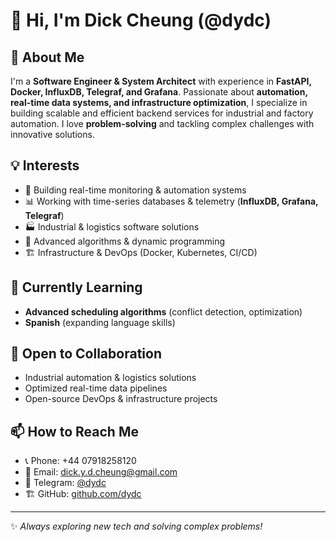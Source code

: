 # 👋 Hi, I'm Dick Cheung (@dydc)

## 🚀 About Me
I'm a **Software Engineer & System Architect** with experience in **FastAPI, Docker, InfluxDB, Telegraf, and Grafana**. Passionate about **automation, real-time data systems, and infrastructure optimization**, I specialize in building scalable and efficient backend services for industrial and factory automation. I love **problem-solving** and tackling complex challenges with innovative solutions.

## 💡 Interests
- 🔧 Building real-time monitoring & automation systems
- 📊 Working with time-series databases & telemetry (**InfluxDB, Grafana, Telegraf**)
- 🏭 Industrial & logistics software solutions
- 🤖 Advanced algorithms & dynamic programming
- 🏗️ Infrastructure & DevOps (Docker, Kubernetes, CI/CD)

## 🌱 Currently Learning
- **Advanced scheduling algorithms** (conflict detection, optimization)
- **Spanish** (expanding language skills)

## 🤝 Open to Collaboration
- Industrial automation & logistics solutions
- Optimized real-time data pipelines
- Open-source DevOps & infrastructure projects

## 📫 How to Reach Me
- 📞 Phone: +44 07918258120
- 📧 Email: dick.y.d.cheung@gmail.com
- 💬 Telegram: [@dydc](https://t.me/dickcheung)
- 🏗️ GitHub: [github.com/dydc](https://github.com/dydc)

---
✨ *Always exploring new tech and solving complex problems!*
